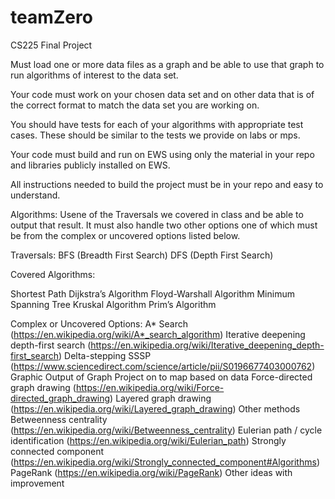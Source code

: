 # teamZero
CS225 Final Project

Must load one or more data files as a graph and be able to use that graph to run algorithms of interest to the data set. 

Your code must work on your chosen data set and on other data that is of the correct format to match the data set you are working on.

You should have tests for each of your algorithms with appropriate test cases. These should be similar to the tests we provide on labs or mps.

Your code must build and run on EWS using only the material in your repo and libraries publicly installed on EWS. 

All instructions needed to build the project must be in your repo and easy to understand.

Algorithms:
Usene of the Traversals we covered in class and be able to output that result. It must also handle two other options one of which must be from the complex or uncovered options listed below.

Traversals:
BFS (Breadth First Search)
DFS (Depth First Search)

Covered Algorithms:

Shortest Path
Dijkstra’s Algorithm
Floyd-Warshall Algorithm
Minimum Spanning Tree
Kruskal Algorithm
Prim’s Algorithm

Complex or Uncovered Options:
A* Search (https://en.wikipedia.org/wiki/A*_search_algorithm)
Iterative deepening depth-first search (https://en.wikipedia.org/wiki/Iterative_deepening_depth-first_search)
Delta-stepping SSSP (https://www.sciencedirect.com/science/article/pii/S0196677403000762)
Graphic Output of Graph
Project on to map based on data
Force-directed graph drawing (https://en.wikipedia.org/wiki/Force-directed_graph_drawing)
Layered graph drawing (https://en.wikipedia.org/wiki/Layered_graph_drawing)
Other methods
Betweenness centrality (https://en.wikipedia.org/wiki/Betweenness_centrality)
Eulerian path / cycle identification (https://en.wikipedia.org/wiki/Eulerian_path)
Strongly connected component (https://en.wikipedia.org/wiki/Strongly_connected_component#Algorithms)
PageRank (https://en.wikipedia.org/wiki/PageRank)
Other ideas with improvement

